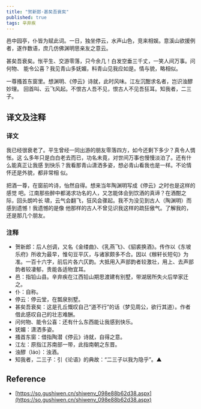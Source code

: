 ```yaml
---
title: "贺新郎·甚矣吾衰矣"
published: true
tags: 辛弃疾
---
```


邑中园亭，仆皆为赋此词。一日，独坐停云，水声山色，竞来相娱。意溪山欲援例者，遂作数语，庶几仿佛渊明思亲友之意云。

甚矣吾衰矣。怅平生、交游零落，只今余几！白发空垂三千丈，一笑人间万事。问何物、
能令公喜？我见青山多妩媚，料青山见我应如是。情与貌，略相似。

一尊搔首东窗里。想渊明、《停云》诗就，此时风味。江左沉酣求名者，岂识浊醪妙理。
回首叫、云飞风起。不恨古人吾不见，恨古人不见吾狂耳。知我者，二三子。

## 译文及注释

### 译文

我已经很衰老了。平生曾经一同出游的朋友零落四方，如今还剩下多少？真令人惆怅。这
么多年只是白白老去而已，功名未竟，对世间万事也慢慢淡泊了。还有什么能真正让我感
到快乐？我看那青山潇洒多姿，想必青山看我也是一样。不论情怀还是外貌，都非常相
似。

把酒一尊，在窗前吟诗，怡然自得。想来当年陶渊明写成《停云》之时也是这样的感觉
吧。江南那些醉中都渴求功名的人，又怎能体会到饮酒的真谛？在酒酣之际，回头朗吟长
啸，云气会翻飞，狂风会骤起。我不为没见到古人（陶渊明）而感到遗憾！我遗憾的是像
他那样的古人不曾见识我这样的疏狂傲气。了解我的，还是那几个朋友。

### 注释

- 贺新郎：后人创调，又名《金缕曲》、《乳燕飞》、《貂裘换酒》。传作以《东坡乐府》所收为最早，惟句豆平仄，与诸家颇多不合。因以《稼轩长短句》为准。一百十六字，前后片各六仄韵。大抵用入声部韵者较激壮，用上、去声部韵者较凄郁，贵能各适物宜耳。
- 邑：指铅山县。辛弃疾在江西铅山期思渡建有别墅，带湖居所失火后举家迁之。
- 仆：自称。
- 停云：停云堂，在瓢泉别墅。
- 甚矣吾衰矣：这是孔丘慨叹自己“道不行”的话（梦见周公，欲行其道）。作者借此感叹自己的壮志难酬。
- 问何物、能令公喜：还有什么东西能让我感到快乐。
- 妩媚：潇洒多姿。
- 搔首东窗：借指陶潜《停云》诗就，自得之意。
- 江左：原指江苏南部一带，此指南朝之东晋。
- 浊醪（láo）：浊酒。
- 知我者，二三子：引《论语》的典故：“二三子以我为隐乎”。▲

## Reference

- [https://so.gushiwen.cn/shiwenv_098e88b62d38.aspx](https://so.gushiwen.cn/shiwenv_098e88b62d38.aspx)